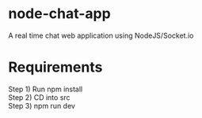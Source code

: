 # node-chat-app
A real time chat web application using NodeJS/Socket.io

# Requirements
Step 1) Run npm install  
Step 2) CD into src  
Step 3) npm run dev  
